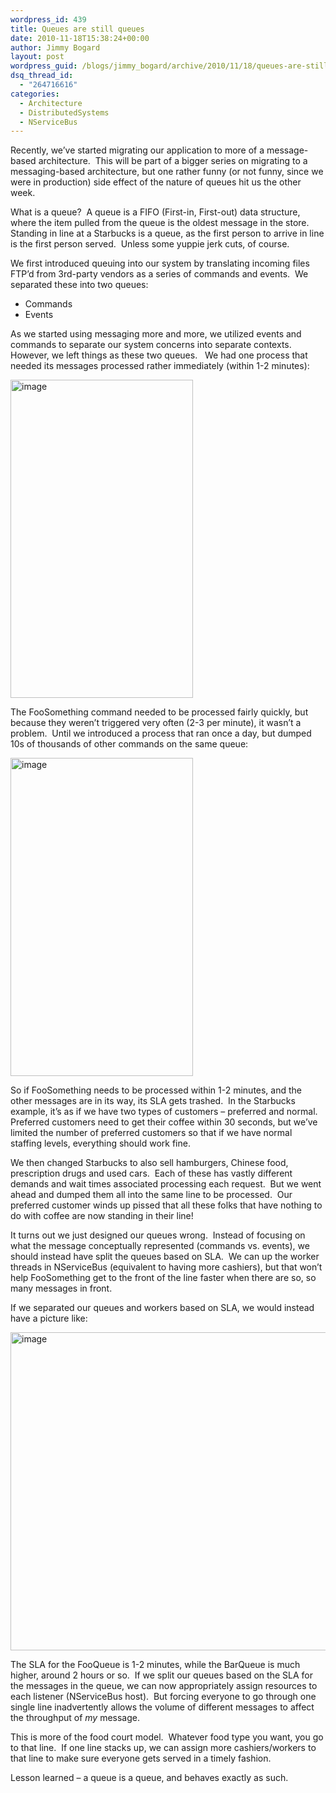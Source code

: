 ```yaml
---
wordpress_id: 439
title: Queues are still queues
date: 2010-11-18T15:38:24+00:00
author: Jimmy Bogard
layout: post
wordpress_guid: /blogs/jimmy_bogard/archive/2010/11/18/queues-are-still-queues.aspx
dsq_thread_id:
  - "264716616"
categories:
  - Architecture
  - DistributedSystems
  - NServiceBus
---
```

Recently, we’ve started migrating our application to more of a message-based architecture.&#160; This will be part of a bigger series on migrating to a messaging-based architecture, but one rather funny (or not funny, since we were in production) side effect of the nature of queues hit us the other week.

What is a queue?&#160; A queue is a FIFO (First-in, First-out) data structure, where the item pulled from the queue is the oldest message in the store.&#160; Standing in line at a Starbucks is a queue, as the first person to arrive in line is the first person served.&#160; Unless some yuppie jerk cuts, of course.

We first introduced queuing into our system by translating incoming files FTP’d from 3rd-party vendors as a series of commands and events.&#160; We separated these into two queues:

  * Commands
  * Events

As we started using messaging more and more, we utilized events and commands to separate our system concerns into separate contexts.&#160; However, we left things as these two queues.&#160;&#160; We had one process that needed its messages processed rather immediately (within 1-2 minutes):

[<img style="border-bottom: 0px;border-left: 0px;padding-left: 0px;padding-right: 0px;border-top: 0px;border-right: 0px;padding-top: 0px" border="0" alt="image" src="http://lostechies.com/jimmybogard/files/2011/03/image_thumb_25DA0B18.png" width="292" height="509" />](http://lostechies.com/jimmybogard/files/2011/03/image_1873F812.png)

The FooSomething command needed to be processed fairly quickly, but because they weren’t triggered very often (2-3 per minute), it wasn’t a problem.&#160; Until we introduced a process that ran once a day, but dumped 10s of thousands of other commands on the same queue:

[<img style="border-bottom: 0px;border-left: 0px;padding-left: 0px;padding-right: 0px;border-top: 0px;border-right: 0px;padding-top: 0px" border="0" alt="image" src="http://lostechies.com/jimmybogard/files/2011/03/image_thumb_2FBEFC83.png" width="292" height="509" />](http://lostechies.com/jimmybogard/files/2011/03/image_1E4E9BAB.png)

So if FooSomething needs to be processed within 1-2 minutes, and the other messages are in its way, its SLA gets trashed.&#160; In the Starbucks example, it’s as if we have two types of customers – preferred and normal.&#160; Preferred customers need to get their coffee within 30 seconds, but we’ve limited the number of preferred customers so that if we have normal staffing levels, everything should work fine.

We then changed Starbucks to also sell hamburgers, Chinese food, prescription drugs and used cars.&#160; Each of these has vastly different demands and wait times associated processing each request.&#160; But we went ahead and dumped them all into the same line to be processed.&#160; Our preferred customer winds up pissed that all these folks that have nothing to do with coffee are now standing in their line!

It turns out we just designed our queues wrong.&#160; Instead of focusing on what the message conceptually represented (commands vs. events), we should instead have split the queues based on SLA.&#160; We can up the worker threads in NServiceBus (equivalent to having more cashiers), but that won’t help FooSomething get to the front of the line faster when there are so, so many messages in front.

If we separated our queues and workers based on SLA, we would instead have a picture like:

[<img style="border-bottom: 0px;border-left: 0px;padding-left: 0px;padding-right: 0px;border-top: 0px;border-right: 0px;padding-top: 0px" border="0" alt="image" src="http://lostechies.com/jimmybogard/files/2011/03/image_thumb_4A8B228F.png" width="597" height="509" />](http://lostechies.com/jimmybogard/files/2011/03/image_0F37BCD1.png)

The SLA for the FooQueue is 1-2 minutes, while the BarQueue is much higher, around 2 hours or so.&#160; If we split our queues based on the SLA for the messages in the queue, we can now appropriately assign resources to each listener (NServiceBus host).&#160; But forcing everyone to go through one single line inadvertently allows the volume of different messages to affect the throughput of _my_ message.

This is more of the food court model.&#160; Whatever food type you want, you go to that line.&#160; If one line stacks up, we can assign more cashiers/workers to that line to make sure everyone gets served in a timely fashion.

Lesson learned – a queue is a queue, and behaves exactly as such.